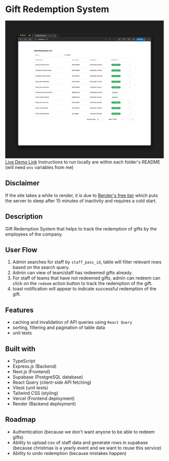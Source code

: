 # Gift Redemption System

![demo image](/public/demo.png)
[Live Demo Link](https://govtech-oa.vercel.app/)
Instructions to run locally are within each folder's README (will need `env` variables from me)

## Disclaimer

If the site takes a while to render, it is due to [Render's free tier](https://docs.render.com/free#spinning-down-on-idle) which puts the server to sleep after 15 minutes of inactivity and requires a cold start.

## Description

Gift Redemption System that helps to track the redemption of gifts by the employees of the company.

## User Flow

1. Admin searches for staff by `staff_pass_id`, table will filter relevant rows based on the search query.
2. Admin can view of team/staff has redeemed gifts already.
3. For staff of teams that have not redeemed gifts, admin can redeem can click on the `redeem` action button to track the redemption of the gift.
4. toast notification will appear to indicate successful redemption of the gift.

## Features

- caching and invalidation of API queries using `React Query`
- sorting, filtering and pagination of table data
- unit tests

## Built with

- TypeScript
- Express.js (Backend)
- Next.js (Frontend)
- Supabase (PostgreSQL database)
- React Query (client-side API fetching)
- Vitest (unit tests)
- Tailwind CSS (styling)
- Vercel (Frontend deployment)
- Render (Backend deployment)

## Roadmap

- Authentication (because we don't want anyone to be able to redeem gifts)
- Ability to upload csv of staff data and generate rows in supabase (because christmas is a yearly event and we want to reuse this service)
- Ability to undo redemption (because mistakes happen)
